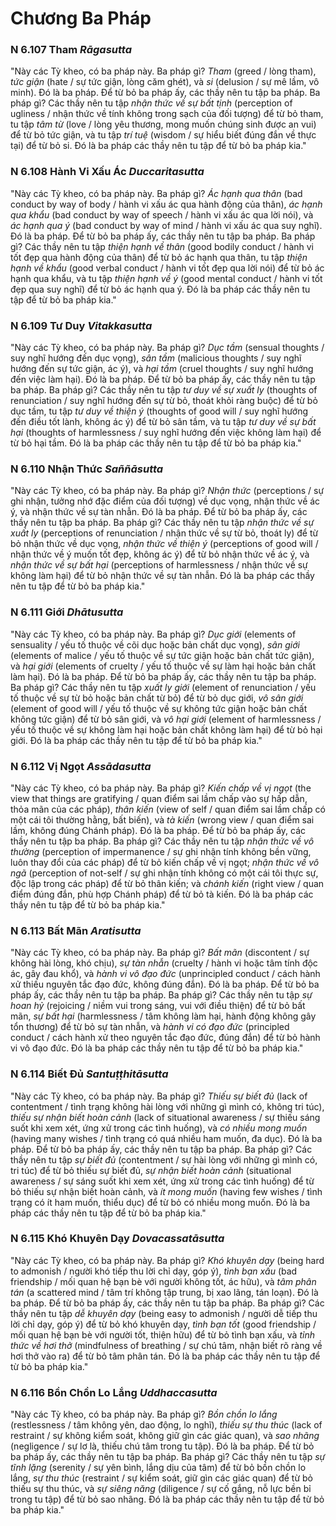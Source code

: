 # Chương Ba Pháp

### N 6.107 Tham *Rāgasutta*

"Này các Tỳ kheo, có ba pháp này. Ba pháp gì? *Tham* (greed / lòng tham), *tức giận* (hate / sự tức giận, lòng căm ghét), và *si* (delusion / sự mê lầm, vô minh). Đó là ba pháp. Để từ bỏ ba pháp ấy, các thầy nên tu tập ba pháp. Ba pháp gì? Các thầy nên tu tập *nhận thức về sự bất tịnh* (perception of ugliness / nhận thức về tính không trong sạch của đối tượng) để từ bỏ tham, tu tập *tâm từ* (love / lòng yêu thương, mong muốn chúng sinh được an vui) để từ bỏ tức giận, và tu tập *trí tuệ* (wisdom / sự hiểu biết đúng đắn về thực tại) để từ bỏ si. Đó là ba pháp các thầy nên tu tập để từ bỏ ba pháp kia."

<!--pg-->
### N 6.108 Hành Vi Xấu Ác *Duccaritasutta*

"Này các Tỳ kheo, có ba pháp này. Ba pháp gì? *Ác hạnh qua thân* (bad conduct by way of body / hành vi xấu ác qua hành động của thân), *ác hạnh qua khẩu* (bad conduct by way of speech / hành vi xấu ác qua lời nói), và *ác hạnh qua ý* (bad conduct by way of mind / hành vi xấu ác qua suy nghĩ). Đó là ba pháp. Để từ bỏ ba pháp ấy, các thầy nên tu tập ba pháp. Ba pháp gì? Các thầy nên tu tập *thiện hạnh về thân* (good bodily conduct / hành vi tốt đẹp qua hành động của thân) để từ bỏ ác hạnh qua thân, tu tập *thiện hạnh về khẩu* (good verbal conduct / hành vi tốt đẹp qua lời nói) để từ bỏ ác hạnh qua khẩu, và tu tập *thiện hạnh về ý* (good mental conduct / hành vi tốt đẹp qua suy nghĩ) để từ bỏ ác hạnh qua ý. Đó là ba pháp các thầy nên tu tập để từ bỏ ba pháp kia."

<!--pg-->
### N 6.109 Tư Duy *Vitakkasutta*

"Này các Tỳ kheo, có ba pháp này. Ba pháp gì? *Dục tầm* (sensual thoughts / suy nghĩ hướng đến dục vọng), *sân tầm* (malicious thoughts / suy nghĩ hướng đến sự tức giận, ác ý), và *hại tầm* (cruel thoughts / suy nghĩ hướng đến việc làm hại). Đó là ba pháp. Để từ bỏ ba pháp ấy, các thầy nên tu tập ba pháp. Ba pháp gì? Các thầy nên tu tập *tư duy về sự xuất ly* (thoughts of renunciation / suy nghĩ hướng đến sự từ bỏ, thoát khỏi ràng buộc) để từ bỏ dục tầm, tu tập *tư duy về thiện ý* (thoughts of good will / suy nghĩ hướng đến điều tốt lành, không ác ý) để từ bỏ sân tầm, và tu tập *tư duy về sự bất hại* (thoughts of harmlessness / suy nghĩ hướng đến việc không làm hại) để từ bỏ hại tầm. Đó là ba pháp các thầy nên tu tập để từ bỏ ba pháp kia."

<!--pg-->
### N 6.110 Nhận Thức *Saññāsutta*

"Này các Tỳ kheo, có ba pháp này. Ba pháp gì? *Nhận thức* (perceptions / sự ghi nhận, tưởng nhớ đặc điểm của đối tượng) về dục vọng, nhận thức về ác ý, và nhận thức về sự tàn nhẫn. Đó là ba pháp. Để từ bỏ ba pháp ấy, các thầy nên tu tập ba pháp. Ba pháp gì? Các thầy nên tu tập *nhận thức về sự xuất ly* (perceptions of renunciation / nhận thức về sự từ bỏ, thoát ly) để từ bỏ nhận thức về dục vọng, *nhận thức về thiện ý* (perceptions of good will / nhận thức về ý muốn tốt đẹp, không ác ý) để từ bỏ nhận thức về ác ý, và *nhận thức về sự bất hại* (perceptions of harmlessness / nhận thức về sự không làm hại) để từ bỏ nhận thức về sự tàn nhẫn. Đó là ba pháp các thầy nên tu tập để từ bỏ ba pháp kia."

<!--pg-->
### N 6.111 Giới *Dhātusutta*

"Này các Tỳ kheo, có ba pháp này. Ba pháp gì? *Dục giới* (elements of sensuality / yếu tố thuộc về cõi dục hoặc bản chất dục vọng), *sân giới* (elements of malice / yếu tố thuộc về sự tức giận hoặc bản chất tức giận), và *hại giới* (elements of cruelty / yếu tố thuộc về sự làm hại hoặc bản chất làm hại). Đó là ba pháp. Để từ bỏ ba pháp ấy, các thầy nên tu tập ba pháp. Ba pháp gì? Các thầy nên tu tập *xuất ly giới* (element of renunciation / yếu tố thuộc về sự từ bỏ hoặc bản chất từ bỏ) để từ bỏ dục giới, *vô sân giới* (element of good will / yếu tố thuộc về sự không tức giận hoặc bản chất không tức giận) để từ bỏ sân giới, và *vô hại giới* (element of harmlessness / yếu tố thuộc về sự không làm hại hoặc bản chất không làm hại) để từ bỏ hại giới. Đó là ba pháp các thầy nên tu tập để từ bỏ ba pháp kia."

<!--pg-->
### N 6.112 Vị Ngọt *Assādasutta*

"Này các Tỳ kheo, có ba pháp này. Ba pháp gì? *Kiến chấp về vị ngọt* (the view that things are gratifying / quan điểm sai lầm chấp vào sự hấp dẫn, thỏa mãn của các pháp), *thân kiến* (view of self / quan điểm sai lầm chấp có một cái tôi thường hằng, bất biến), và *tà kiến* (wrong view / quan điểm sai lầm, không đúng Chánh pháp). Đó là ba pháp. Để từ bỏ ba pháp ấy, các thầy nên tu tập ba pháp. Ba pháp gì? Các thầy nên tu tập *nhận thức về vô thường* (perception of impermanence / sự ghi nhận tính không bền vững, luôn thay đổi của các pháp) để từ bỏ kiến chấp về vị ngọt; *nhận thức về vô ngã* (perception of not-self / sự ghi nhận tính không có một cái tôi thực sự, độc lập trong các pháp) để từ bỏ thân kiến; và *chánh kiến* (right view / quan điểm đúng đắn, phù hợp Chánh pháp) để từ bỏ tà kiến. Đó là ba pháp các thầy nên tu tập để từ bỏ ba pháp kia."

<!--pg-->
### N 6.113 Bất Mãn *Aratisutta*

"Này các Tỳ kheo, có ba pháp này. Ba pháp gì? *Bất mãn* (discontent / sự không hài lòng, khó chịu), *sự tàn nhẫn* (cruelty / hành vi hoặc tâm tính độc ác, gây đau khổ), và *hành vi vô đạo đức* (unprincipled conduct / cách hành xử thiếu nguyên tắc đạo đức, không đúng đắn). Đó là ba pháp. Để từ bỏ ba pháp ấy, các thầy nên tu tập ba pháp. Ba pháp gì? Các thầy nên tu tập *sự hoan hỷ* (rejoicing / niềm vui trong sáng, vui với điều thiện) để từ bỏ bất mãn, *sự bất hại* (harmlessness / tâm không làm hại, hành động không gây tổn thương) để từ bỏ sự tàn nhẫn, và *hành vi có đạo đức* (principled conduct / cách hành xử theo nguyên tắc đạo đức, đúng đắn) để từ bỏ hành vi vô đạo đức. Đó là ba pháp các thầy nên tu tập để từ bỏ ba pháp kia."

<!--pg-->
### N 6.114 Biết Đủ *Santuṭṭhitāsutta*

"Này các Tỳ kheo, có ba pháp này. Ba pháp gì? *Thiếu sự biết đủ* (lack of contentment / tình trạng không hài lòng với những gì mình có, không tri túc), *thiếu sự nhận biết hoàn cảnh* (lack of situational awareness / sự thiếu sáng suốt khi xem xét, ứng xử trong các tình huống), và *có nhiều mong muốn* (having many wishes / tình trạng có quá nhiều ham muốn, đa dục). Đó là ba pháp. Để từ bỏ ba pháp ấy, các thầy nên tu tập ba pháp. Ba pháp gì? Các thầy nên tu tập *sự biết đủ* (contentment / sự hài lòng với những gì mình có, tri túc) để từ bỏ thiếu sự biết đủ, *sự nhận biết hoàn cảnh* (situational awareness / sự sáng suốt khi xem xét, ứng xử trong các tình huống) để từ bỏ thiếu sự nhận biết hoàn cảnh, và *ít mong muốn* (having few wishes / tình trạng có ít ham muốn, thiểu dục) để từ bỏ có nhiều mong muốn. Đó là ba pháp các thầy nên tu tập để từ bỏ ba pháp kia."

<!--pg-->
### N 6.115 Khó Khuyên Dạy *Dovacassatāsutta*

"Này các Tỳ kheo, có ba pháp này. Ba pháp gì? *Khó khuyên dạy* (being hard to admonish / người khó tiếp thu lời chỉ dạy, góp ý), *tình bạn xấu* (bad friendship / mối quan hệ bạn bè với người không tốt, ác hữu), và *tâm phân tán* (a scattered mind / tâm trí không tập trung, bị xao lãng, tán loạn). Đó là ba pháp. Để từ bỏ ba pháp ấy, các thầy nên tu tập ba pháp. Ba pháp gì? Các thầy nên tu tập *dễ khuyên dạy* (being easy to admonish / người dễ tiếp thu lời chỉ dạy, góp ý) để từ bỏ khó khuyên dạy, *tình bạn tốt* (good friendship / mối quan hệ bạn bè với người tốt, thiện hữu) để từ bỏ tình bạn xấu, và *tỉnh thức về hơi thở* (mindfulness of breathing / sự chú tâm, nhận biết rõ ràng về hơi thở vào ra) để từ bỏ tâm phân tán. Đó là ba pháp các thầy nên tu tập để từ bỏ ba pháp kia."

<!--pg-->
### N 6.116 Bồn Chồn Lo Lắng *Uddhaccasutta*

"Này các Tỳ kheo, có ba pháp này. Ba pháp gì? *Bồn chồn lo lắng* (restlessness / tâm không yên, dao động, lo nghĩ), *thiếu sự thu thúc* (lack of restraint / sự không kiểm soát, không giữ gìn các giác quan), và *sao nhãng* (negligence / sự lơ là, thiếu chú tâm trong tu tập). Đó là ba pháp. Để từ bỏ ba pháp ấy, các thầy nên tu tập ba pháp. Ba pháp gì? Các thầy nên tu tập *sự tĩnh lặng* (serenity / sự yên bình, lắng dịu của tâm) để từ bỏ bồn chồn lo lắng, *sự thu thúc* (restraint / sự kiểm soát, giữ gìn các giác quan) để từ bỏ thiếu sự thu thúc, và *sự siêng năng* (diligence / sự cố gắng, nỗ lực bền bỉ trong tu tập) để từ bỏ sao nhãng. Đó là ba pháp các thầy nên tu tập để từ bỏ ba pháp kia."